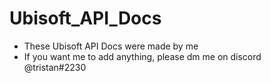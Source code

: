# Ubisoft_API_Docs
- These Ubisoft API Docs were made by me
- If you want me to add anything, please dm me on discord @tristan#2230
